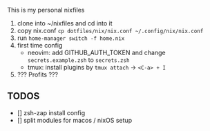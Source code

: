 This is my personal nixfiles

1. clone into ~/nixfiles and cd into it
2. copy nix.conf `cp dotfiles/nix/nix.conf ~/.config/nix/nix.conf`
3. run `home-manager switch -f home.nix`
4. first time config
    - neovim: add GITHUB_AUTH_TOKEN and change `secrets.example.zsh` to `secrets.zsh`
    - tmux: install plugins by `tmux attach` -> `<C-a> + I`
5. ??? Profits ???

## TODOS
- [] zsh-zap install config
- [] split modules for macos / nixOS setup
